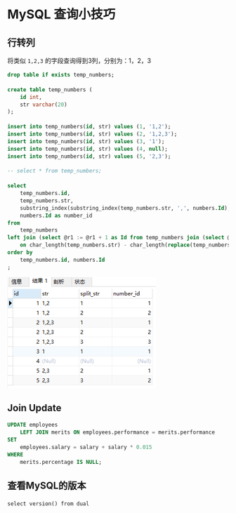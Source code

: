 # MySQL 查询小技巧

## 行转列

将类似 `1,2,3` 的字段查询得到3列，分别为：1，2，3

```sql
drop table if exists temp_numbers;

create table temp_numbers (
    id int,
    str varchar(20)
);

insert into temp_numbers(id, str) values (1, '1,2');
insert into temp_numbers(id, str) values (2, '1,2,3');
insert into temp_numbers(id, str) values (3, '1');
insert into temp_numbers(id, str) values (4, null);
insert into temp_numbers(id, str) values (5, '2,3');

-- select * from temp_numbers;

select
    temp_numbers.id,
    temp_numbers.str,
    substring_index(substring_index(temp_numbers.str, ',', numbers.Id), ',', -1) as split_str,
    numbers.Id as number_id
from
    temp_numbers
left join (select @r1 := @r1 + 1 as Id from temp_numbers join (select @r1 := 0) a limit 50) numbers
    on char_length(temp_numbers.str) - char_length(replace(temp_numbers.str, ',', '')) >= numbers.Id - 1
order by
    temp_numbers.id, numbers.Id
;
```

![mysql-revert](./assets/images/mysql-antic-revert.png)

## Join Update

```sql
UPDATE employees
    LEFT JOIN merits ON employees.performance = merits.performance
SET
    employees.salary = salary + salary * 0.015
WHERE
    merits.percentage IS NULL;
```

## 查看MySQL的版本

`select version() from dual`
